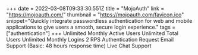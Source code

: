 +++
date = 2022-03-08T09:33:30.551Z
title = "MojoAuth"
link = "https://mojoauth.com/"
thumbnail = "https://mojoauth.com/favicon.ico"
snippet="Quickly integrate passwordless authentication for web and mobile applications to give users a smooth, secure login experience."
tags = ["authentication"]
+++
Unlimited Monthly Active Users
Unlimited Total Users
Unlimited Monthly Logins
2 RPS Authentication Request
Email Support (Basic: 48 hours response time)
Live Chat Support
